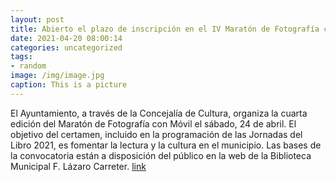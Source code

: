 ```yaml
---
layout: post
title: Abierto el plazo de inscripción en el IV Maratón de Fotografía con Móvil
date: 2021-04-20 08:00:14
categories: uncategorized
tags:
- random
image: /img/image.jpg
caption: This is a picture
---
```

El Ayuntamiento, a través de la Concejalía de Cultura, organiza la cuarta edición del Maratón de Fotografía con Móvil el sábado, 24 de abril. El objetivo del certamen, incluido en la programación de las Jornadas del Libro 2021, es fomentar la lectura y la cultura en el municipio. Las bases de la convocatoria están a disposición del público en la web de la Biblioteca Municipal F. Lázaro Carreter.   [link](https://www.ayto-villacanada.es/cultura/abierto-el-plazo-de-inscripcion-en-el-iv-maraton-de-fotografia-con-movil/)
